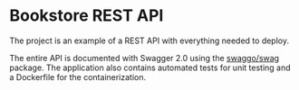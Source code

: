 # Bookstore REST API

The project is an example of a REST API with everything needed to deploy.

The entire API is documented with Swagger 2.0 using the <a href="https://www.github.com/swaggo/swag" target="blank">swaggo/swag</a> package.
The application also contains automated tests for unit testing and a Dockerfile for the containerization.
